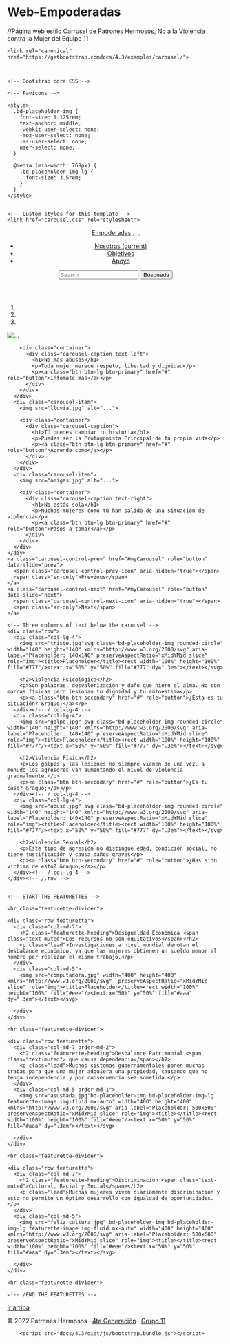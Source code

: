 # Web-Empoderadas
//Página web estilo Carrusel de Patrones Hermosos, No a la Violencia contra la Mujer del Equipo 11
<!doctype html>
<html lang="en">
  <head>
    <meta charset="utf-8">
    <meta name="viewport" content="width=device-width, initial-scale=1">
    <meta name="description" content="">
    <meta name="author" content="Mark Otto, Jacob Thornton, and Bootstrap contributors">
    <meta name="generator" content="Hugo 0.55.4">
    <title>Mujer Empoderada</title>

    <link rel="canonical" href="https://getbootstrap.comdocs/4.3/examples/carousel/">

    

    <!-- Bootstrap core CSS -->
<link href="docs/4.3/dist/css/bootstrap.css" rel="stylesheet">



    <!-- Favicons -->
<link rel="apple-touch-icon" href="docs/4.3/assets/img/favicons/apple-touch-icon.png" sizes="180x180">
<link rel="icon" href="docs/4.3/assets/img/favicons/favicon-32x32.png" sizes="32x32" type="image/png">
<link rel="icon" href="docs/4.3/assets/img/favicons/favicon-16x16.png" sizes="16x16" type="image/png">
<link rel="manifest" href="docs/4.3/assets/img/favicons/manifest.json">
<link rel="mask-icon" href="docs/4.3/assets/img/favicons/safari-pinned-tab.svg" color="#563d7c">
<link rel="icon" href="docs/4.3/assets/img/favicons/favicon.ico">
<meta name="msapplication-config" content="docs/4.3/assets/img/favicons/browserconfig.xml">
<meta name="theme-color" content="#563d7c">


    <style>
      .bd-placeholder-img {
        font-size: 1.125rem;
        text-anchor: middle;
        -webkit-user-select: none;
        -moz-user-select: none;
        -ms-user-select: none;
        user-select: none;
      }

      @media (min-width: 768px) {
        .bd-placeholder-img-lg {
          font-size: 3.5rem;
        }
      }
    </style>

    
    <!-- Custom styles for this template -->
    <link href="carousel.css" rel="stylesheet">
  </head>
  <body>
    
<header>
  <nav class="navbar navbar-expand-md navbar-dark fixed-top bg-dark">
    <a class="navbar-brand" href="#">Empoderadas</a>
    <button class="navbar-toggler" type="button" data-toggle="collapse" data-target="#navbarCollapse" aria-controls="navbarCollapse" aria-expanded="false" aria-label="Toggle navigation">
      <span class="navbar-toggler-icon"></span>
    </button>
    <div class="collapse navbar-collapse" id="navbarCollapse">
      <ul class="navbar-nav mr-auto">
        <li class="nav-item active">
          <a class="nav-link" href="#">Nosotras <span class="sr-only">(current)</span></a>
        </li>
        <li class="nav-item">
          <a class="nav-link" href="#">Objetivos</a>
        </li>
        <li class="nav-item">
          <a class="nav-link disabled" href="#" tabindex="-1" aria-disabled="true">Apoyo</a>
        </li>
      </ul>
      <form class="form-inline mt-2 mt-md-0">
        <input class="form-control mr-sm-2" type="text" placeholder="Search" aria-label="Search">
        <button class="btn btn-outline-success my-2 my-sm-0" type="submit">Búsqueda</button>
      </form>
    </div>
  </nav>
</header>

<main role="main">

  <div id="myCarousel" class="carousel slide" data-ride="carousel">
    <ol class="carousel-indicators">
      <li data-target="#myCarousel" data-slide-to="0" class="active"></li>
      <li data-target="#myCarousel" data-slide-to="1"></li>
      <li data-target="#myCarousel" data-slide-to="2"></li>
    </ol>
    <div class="carousel-inner">
      <div class="carousel-item active">
        <img src="stop.jpg"  alt="...">

        <div class="container">
          <div class="carousel-caption text-left">
            <h1>No más abusos</h1>
            <p>Toda mujer merece respeto, libertad y dignidad</p>
            <p><a class="btn btn-lg btn-primary" href="#" role="button">Infómate más</a></p>
          </div>
        </div>
      </div>
      <div class="carousel-item">
        <img src="lluvia.jpg" alt="...">

        <div class="container">
          <div class="carousel-caption">
            <h1>Tú puedes cambiar tu historia</h1>
            <p>Puedes ser la Protagonista Principal de tu propia vida</p>
            <p><a class="btn btn-lg btn-primary" href="#" role="button">Aprende como</a></p>
          </div>
        </div>
      </div>
      <div class="carousel-item">
        <img src="amigas.jpg" alt="...">

        <div class="container">
          <div class="carousel-caption text-right">
            <h1>No estás sola</h1>
            <p>Muchas mujeres como tú han salido de una situación de violencia</p>
            <p><a class="btn btn-lg btn-primary" href="#" role="button">Pasos a tomar</a></p>
          </div>
        </div>
      </div>
    </div>
    <a class="carousel-control-prev" href="#myCarousel" role="button" data-slide="prev">
      <span class="carousel-control-prev-icon" aria-hidden="true"></span>
      <span class="sr-only">Previous</span>
    </a>
    <a class="carousel-control-next" href="#myCarousel" role="button" data-slide="next">
      <span class="carousel-control-next-icon" aria-hidden="true"></span>
      <span class="sr-only">Next</span>
    </a>
  </div>


  <!-- Marketing messaging and featurettes
  ================================================== -->
  <!-- Wrap the rest of the page in another container to center all the content. -->

  <div class="container marketing">

    <!-- Three columns of text below the carousel -->
    <div class="row">
      <div class="col-lg-4">
        <img src="triste.jpg"svg class="bd-placeholder-img rounded-circle" width="140" height="140" xmlns="http://www.w3.org/2000/svg" aria-label="Placeholder: 140x140" preserveAspectRatio="xMidYMid slice" role="img"><title>Placeholder</title><rect width="100%" height="100%" fill="#777"/><text x="50%" y="50%" fill="#777" dy=".3em"></text></svg>

        <h2>Violencia Psicológica</h2>
        <p>Son palabras, desvalorización y daño que hiere el alma. No son marcas físicas pero lesionan tu dignidad y tu autoestima</p>
        <p><a class="btn btn-secondary" href="#" role="button">¿Esta es tu situación? &raquo;</a></p>
      </div><!-- /.col-lg-4 -->
      <div class="col-lg-4">
        <img src="golpe.jpg" svg class="bd-placeholder-img rounded-circle" width="140" height="140" xmlns="http://www.w3.org/2000/svg" aria-label="Placeholder: 140x140" preserveAspectRatio="xMidYMid slice" role="img"><title>Placeholder</title><rect width="100%" height="100%" fill="#777"/><text x="50%" y="50%" fill="#777" dy=".3em"></text></svg>

        <h2>Violencia Física</h2>
        <p>Los golpes y las lesiones no siempre vienen de una vez, a menudo los agresores van aumentando el nivel de violencia gradualmente.</p>
        <p><a class="btn btn-secondary" href="#" role="button">¿Es tu caso? &raquo;</a></p>
      </div><!-- /.col-lg-4 -->
      <div class="col-lg-4">
        <img src="abuso.jpg" svg class="bd-placeholder-img rounded-circle" width="140" height="140" xmlns="http://www.w3.org/2000/svg" aria-label="Placeholder: 140x140" preserveAspectRatio="xMidYMid slice" role="img"><title>Placeholder</title><rect width="100%" height="100%" fill="#777"/><text x="50%" y="50%" fill="#777" dy=".3em"></text></svg>

        <h2>Violencia Sexual</h2>
        <p>Este tipo de agresión no distingue edad, condición social, no tiene justificación y causa daños graves</p>
        <p><a class="btn btn-secondary" href="#" role="button">¿Has sido víctima de esto? &raquo;</a></p>
      </div><!-- /.col-lg-4 -->
    </div><!-- /.row -->


    <!-- START THE FEATURETTES -->

    <hr class="featurette-divider">

    <div class="row featurette">
      <div class="col-md-7">
        <h2 class="featurette-heading">Desigualdad Económica <span class="text-muted">Los recursos no son equitativos</span></h2>
        <p class="lead">Investigaciones a nivel mundial denotan el desbalance económico, ya que las mujeres obtienen un sueldo menor al hombre por realizar el mismo trabajo.</p>
      </div>
      <div class="col-md-5">
        <img src="computadora.jpg" width="400" height="400"  xmlns="http://www.w3.org/2000/svg"  preserveAspectRatio="xMidYMid slice" role="img"><title>Placeholder</title><rect width="100%" height="100%" fill="#eee"/><text x="50%" y="50%" fill="#aaa" dy=".3em"></text></svg>

      </div>
    </div>

    <hr class="featurette-divider">

    <div class="row featurette">
      <div class="col-md-7 order-md-2">
        <h2 class="featurette-heading">Desbalance Patrimonial <span class="text-muted"> que causa dependencia</span></h2>
        <p class="lead">Muchos sistemas gubernamentales ponen muchas trabas para que una mujer adquiera una propiedad, causando que no tenga independencia y por consecuencia sea sometida.</p>
      </div>
      <div class="col-md-5 order-md-1">
        <img src="asustada.jpg"bd-placeholder-img bd-placeholder-img-lg featurette-image img-fluid mx-auto" width="400" height="400" xmlns="http://www.w3.org/2000/svg" aria-label="Placeholder: 500x500" preserveAspectRatio="xMidYMid slice" role="img"><title></title><rect width="100%" height="100%" fill="#eee"/><text x="50%" y="50%" fill="#aaa" dy=".3em"></text></svg>

      </div>
    </div>

    <hr class="featurette-divider">

    <div class="row featurette">
      <div class="col-md-7">
        <h2 class="featurette-heading">Discriminación <span class="text-muted">Cultural, Racial y Social</span></h2>
        <p class="lead">Muchas mujeres viven diariamente discriminación y esto no permite un óptimo desarrollo con igualdad de oportunidades.</p>
      </div>
      <div class="col-md-5">
        <img src="feliz cultura.jpg" bd-placeholder-img bd-placeholder-img-lg featurette-image img-fluid mx-auto" width="400" height="400" xmlns="http://www.w3.org/2000/svg" aria-label="Placeholder: 500x500" preserveAspectRatio="xMidYMid slice" role="img"><title></title><rect width="100%" height="100%" fill="#eee"/><text x="50%" y="50%" fill="#aaa" dy=".3em"></text></svg>

      </div>
    </div>

    <hr class="featurette-divider">

    <!-- /END THE FEATURETTES -->

  </div><!-- /.container -->


  <!-- FOOTER -->
  <footer class="container">
    <p class="float-right"><a href="#">Ir arriba</a></p>
    <p>&copy; 2022 Patrones Hermosos &middot; <a href="#">4ta Generación</a> &middot; <a href="#">Grupo 11</a></p>
  </footer>
</main>


    
      
        <script src="docs/4.3/dist/js/bootstrap.bundle.js"></script>
      

      
    
  </body>
</html>

